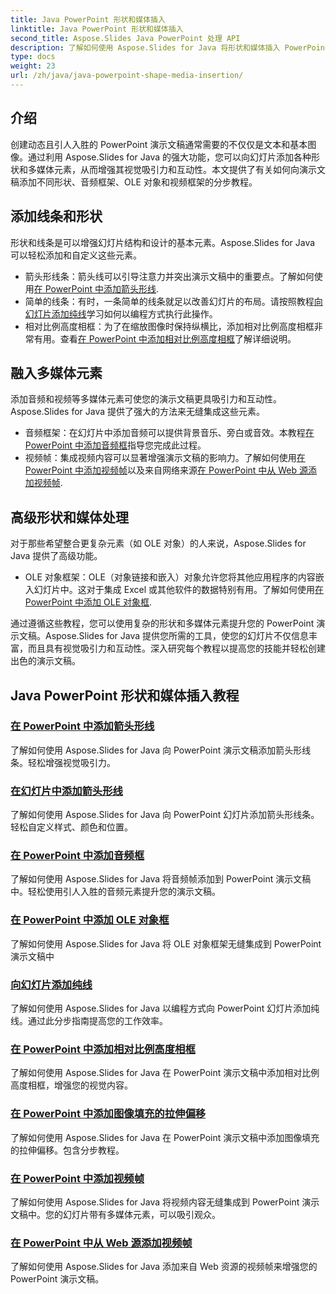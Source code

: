 ```yaml
---
title: Java PowerPoint 形状和媒体插入
linktitle: Java PowerPoint 形状和媒体插入
second_title: Aspose.Slides Java PowerPoint 处理 API
description: 了解如何使用 Aspose.Slides for Java 将形状和媒体插入 PowerPoint 演示文稿。教程包括添加线条、音频、OLE 对象和视频。
type: docs
weight: 23
url: /zh/java/java-powerpoint-shape-media-insertion/
---
```


## 介绍

创建动态且引人入胜的 PowerPoint 演示文稿通常需要的不仅仅是文本和基本图像。通过利用 Aspose.Slides for Java 的强大功能，您可以向幻灯片添加各种形状和多媒体元素，从而增强其视觉吸引力和互动性。本文提供了有关如何向演示文稿添加不同形状、音频框架、OLE 对象和视频框架的分步教程。

## 添加线条和形状

形状和线条是可以增强幻灯片结构和设计的基本元素。Aspose.Slides for Java 可以轻松添加和自定义这些元素。

- 箭头形线条：箭头线可以引导注意力并突出演示文稿中的重要点。了解如何使用[在 PowerPoint 中添加箭头形线](./add-arrow-shaped-line-powerpoint/).
- 简单的线条：有时，一条简单的线条就足以改善幻灯片的布局。请按照教程[向幻灯片添加纯线](./add-plain-line-slide/)学习如何以编程方式执行此操作。
- 相对比例高度相框：为了在缩放图像时保持纵横比，添加相对比例高度相框非常有用。查看[在 PowerPoint 中添加相对比例高度相框](./add-relative-scale-height-picture-frame-powerpoint/)了解详细说明。

## 融入多媒体元素

添加音频和视频等多媒体元素可使您的演示文稿更具吸引力和互动性。Aspose.Slides for Java 提供了强大的方法来无缝集成这些元素。

- 音频框架：在幻灯片中添加音频可以提供背景音乐、旁白或音效。本教程[在 PowerPoint 中添加音频框](./add-audio-frame-powerpoint/)指导您完成此过程。
- 视频帧：集成视频内容可以显著增强演示文稿的影响力。了解如何使用[在 PowerPoint 中添加视频帧](./add-video-frame-powerpoint/)以及来自网络来源[在 PowerPoint 中从 Web 源添加视频帧](./add-video-frame-web-source-powerpoint/).

## 高级形状和媒体处理

对于那些希望整合更复杂元素（如 OLE 对象）的人来说，Aspose.Slides for Java 提供了高级功能。

-  OLE 对象框架：OLE（对象链接和嵌入）对象允许您将其他应用程序的内容嵌入幻灯片中。这对于集成 Excel 或其他软件的数据特别有用。了解如何使用[在 PowerPoint 中添加 OLE 对象框](./add-ole-object-frame-powerpoint/).

通过遵循这些教程，您可以使用复杂的形状和多媒体元素提升您的 PowerPoint 演示文稿。Aspose.Slides for Java 提供您所需的工具，使您的幻灯片不仅信息丰富，而且具有视觉吸引力和互动性。深入研究每个教程以提高您的技能并轻松创建出色的演示文稿。
## Java PowerPoint 形状和媒体插入教程
### [在 PowerPoint 中添加箭头形线](./add-arrow-shaped-line-powerpoint/)
了解如何使用 Aspose.Slides for Java 向 PowerPoint 演示文稿添加箭头形线条。轻松增强视觉吸引力。
### [在幻灯片中添加箭头形线](./add-arrow-shaped-line-slide/)
了解如何使用 Aspose.Slides for Java 向 PowerPoint 幻灯片添加箭头形线条。轻松自定义样式、颜色和位置。
### [在 PowerPoint 中添加音频框](./add-audio-frame-powerpoint/)
了解如何使用 Aspose.Slides for Java 将音频帧添加到 PowerPoint 演示文稿中。轻松使用引人入胜的音频元素提升您的演示文稿。
### [在 PowerPoint 中添加 OLE 对象框](./add-ole-object-frame-powerpoint/)
了解如何使用 Aspose.Slides for Java 将 OLE 对象框架无缝集成到 PowerPoint 演示文稿中
### [向幻灯片添加纯线](./add-plain-line-slide/)
了解如何使用 Aspose.Slides for Java 以编程方式向 PowerPoint 幻灯片添加纯线。通过此分步指南提高您的工作效率。
### [在 PowerPoint 中添加相对比例高度相框](./add-relative-scale-height-picture-frame-powerpoint/)
了解如何使用 Aspose.Slides for Java 在 PowerPoint 演示文稿中添加相对比例高度相框，增强您的视觉内容。
### [在 PowerPoint 中添加图像填充的拉伸偏移](./add-stretch-offset-image-fill-powerpoint/)
了解如何使用 Aspose.Slides for Java 在 PowerPoint 演示文稿中添加图像填充的拉伸偏移。包含分步教程。
### [在 PowerPoint 中添加视频帧](./add-video-frame-powerpoint/)
了解如何使用 Aspose.Slides for Java 将视频内容无缝集成到 PowerPoint 演示文稿中。您的幻灯片带有多媒体元素，可以吸引观众。
### [在 PowerPoint 中从 Web 源添加视频帧](./add-video-frame-web-source-powerpoint/)
了解如何使用 Aspose.Slides for Java 添加来自 Web 资源的视频帧来增强您的 PowerPoint 演示文稿。